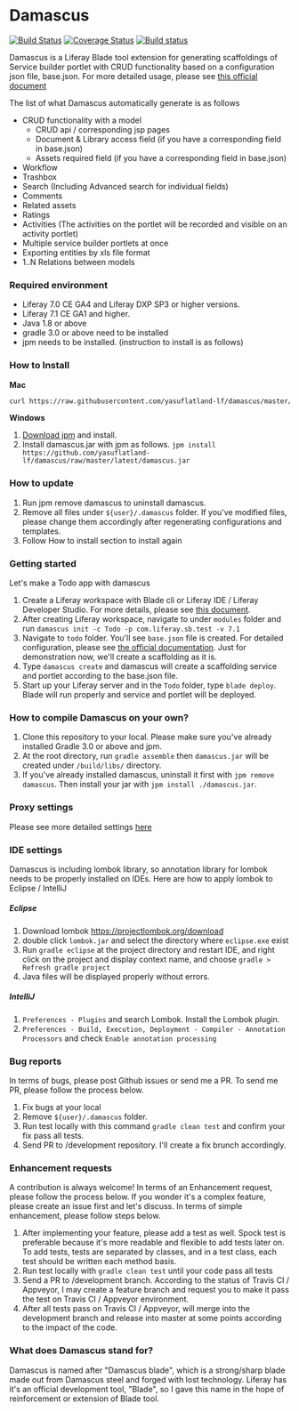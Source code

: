 # Damascus

[![Build Status](https://travis-ci.org/yasuflatland-lf/damascus.svg?branch=master)](https://travis-ci.org/yasuflatland-lf/damascus)
[![Coverage Status](https://coveralls.io/repos/github/yasuflatland-lf/damascus/badge.svg?branch=master)](https://coveralls.io/github/yasuflatland-lf/damascus?branch=master)
[![Build status](https://ci.appveyor.com/api/projects/status/qqpdw6drt8w07ljp?svg=true)](https://ci.appveyor.com/project/yasuflatland-lf/damascus)

Damascus is a Liferay Blade tool extension for generating scaffoldings of Service builder portlet with CRUD functionality based on a configuration json file, base.json. For more detailed usage, please see [this official document](https://yasuflatland-lf.github.io/damascus-doc/)

The list of what Damascus automatically generate is as follows
* CRUD functionality with a model
    * CRUD api / corresponding jsp pages
    * Document & Library access field (if you have a corresponding field in base.json)
    * Assets required field (if you have a corresponding field in base.json)
* Workflow
* Trashbox
* Search (Including Advanced search for individual fields)
* Comments
* Related assets
* Ratings
* Activities (The activities on the portlet will be recorded and visible on an activity portlet)
* Multiple service builder portlets at once
* Exporting entities by xls file format
* 1..N Relations between models

### Required environment
* Liferay 7.0 CE GA4 and Liferay DXP SP3 or higher versions.
* Liferay 7.1 CE GA1 and higher.
* Java 1.8 or above
* gradle 3.0 or above need to be installed
* jpm needs to be installed. (instruction to install is as follows)

### How to Install

**Mac**
```bash
curl https://raw.githubusercontent.com/yasuflatland-lf/damascus/master/installers/global | sudo sh
```

**Windows**
1. [Download jpm](https://raw.githubusercontent.com/jpm4j/jpm4j.installers/master/dist/jpm-setup.exe) and install.
2. Install damascus.jar with jpm as follows. ```jpm install https://github.com/yasuflatland-lf/damascus/raw/master/latest/damascus.jar```

### How to update
1. Run jpm remove damascus to uninstall damascus.
2. Remove all files under ```${user}/.damascus``` folder. If you've modified files, please change them accordingly after regenerating configurations and templates.
3. Follow How to install section to install again

### Getting started
Let's make a Todo app with damascus
1. Create a Liferay workspace with Blade cli or Liferay IDE / Liferay Developer Studio. For more details, please see [this document](https://dev.liferay.com/de/develop/tutorials/-/knowledge_base/7-1/blade-cli).
2. After creating Liferay workspace, navigate to under ```modules``` folder and run ```damascus init -c Todo -p com.liferay.sb.test -v 7.1```
3. Navigate to ```todo``` folder. You'll see ```base.json``` file is created. For detailed configuration, please see [the official documentation](https://yasuflatland-lf.github.io/damascus-doc/). Just for demonstration now, we'll create a scaffolding as it is.
4. Type ```damascus create``` and damascus will create a scaffolding service and portlet according to the base.json file.
5. Start up your Liferay server and in the ```Todo``` folder, type ```blade deploy```. Blade will run properly and service and portlet will be deployed.

### How to compile Damascus on your own?
1. Clone this repository to your local. Please make sure you've already installed Gradle 3.0 or above and jpm.
2. At the root directory, run ```gradle assemble``` then ```damascus.jar``` will be created under ```/build/libs/``` directory.
3. If you've already installed damascus, uninstall it first with ```jpm remove damascus```. Then install your jar with ```jpm install ./damascus.jar```.

### Proxy settings
Please see more detailed settings [here](https://github.com/yasuflatland-lf/damascus/wiki/4.-Proxy-settings)

### IDE settings
Damascus is including lombok library, so annotation library for lombok needs to be properly installed on IDEs. Here are how to apply lombok to Eclipse / IntelliJ
##### Eclipse
1. Download lombok https://projectlombok.org/download
2. double click ```lombok.jar``` and select the directory where ```eclipse.exe``` exist
3. Run ```gradle eclipse``` at the project directory and restart IDE, and right click on the project and display context name, and choose ```gradle > Refresh gradle project```
4. Java files will be displayed properly without errors.
##### IntelliJ
1. ```Preferences - Plugins``` and search Lombok. Install the Lombok plugin.
2. ```Preferences - Build, Execution, Deployment - Compiler - Annotation Processors``` and check ```Enable annotation processing```

### Bug reports
In terms of bugs, please post Github issues or send me a PR. To send me PR, please follow the process below.
1. Fix bugs at your local
2. Remove ```${user}/.damascus``` folder.
3. Run test locally with this command ```gradle clean test``` and confirm your fix pass all tests.
4. Send PR to /development repository. I'll create a fix brunch accordingly.

### Enhancement requests
A contribution is always welcome! In terms of an Enhancement request, please follow the process below. If you wonder it's a complex feature, please create an issue first and let's discuss. In terms of simple enhancement, please follow steps below.

1. After implementing your feature, please add a test as well. Spock test is preferable because it's more readable and flexible to add tests later on. To add tests, tests are separated by classes, and in a test class, each test should be written each method basis.
2. Run test locally with ```gradle clean test``` until your code pass all tests
3. Send a PR to /development branch. According to the status of Travis CI / Appveyor, I may create a feature branch and request you to make it pass the test on Travis CI / Appveyor environment.
4. After all tests pass on Travis CI / Appveyor, will merge into the development branch and release into master at some points according to the impact of the code.

### What does Damascus stand for?
Damascus is named after "Damascus blade", which is a strong/sharp blade made out from Damascus steel and forged with lost technology. Liferay has it's an official development tool, "Blade", so I gave this name in the hope of reinforcement or extension of Blade tool.
